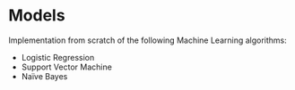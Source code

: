 # Models

Implementation from scratch of the following Machine Learning algorithms:
* Logistic Regression
* Support Vector Machine
* Naïve Bayes
